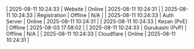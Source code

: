 | 2025-08-11 10:24:33 | Website | Online | 2025-08-11 10:24:31 |
| 2025-08-11 10:24:33 | Registration | Offline | N/A |
| 2025-08-11 10:24:33 | Auth Server | Online | 2025-08-11 10:24:31 |
| 2025-08-11 10:24:33 | Kezan (PvE) | Offline | 2025-08-03 17:58:02 |
| 2025-08-11 10:24:33 | Gurubashi (PvP) | Offline | N/A |
| 2025-08-11 10:24:33 | Cloudflare | Online | 2025-08-11 10:24:31 |
